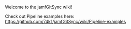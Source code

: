 Welcome to the jamfGitSync wiki!

Check out Pipeline examples here: 
https://github.com/74k1/jamfGitSync/wiki/Pipeline-examples
